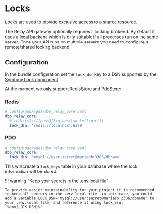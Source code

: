 # Locks

Locks are used to provide exclusive access to a shared resource.

The Relay API gateway optionally requires a locking backend. By default it uses
a local backend which is only suitable if all processes run on the same server.
Once your API runs on multiple servers you need to configure a remote/shared
locking backend.

## Configuration

In the bundle configuration set the `lock_dsn` key to a DSN supported by the
[Symfony Lock component](https://symfony.com/doc/current/components/lock.html)

At the moment we only support RedisStore and PdoStore:

### Redis

```yaml
# config/packages/dbp_relay_core.yaml
dbp_relay_core:
  # redis[s]://[pass@][ip|host|socket[:port]]
  lock_dsn: 'redis://localhost:6379'
```

### PDO

```yaml
# config/packages/dbp_relay_core.yaml
dbp_relay_core:
  lock_dsn: 'mysql://user:secret@mariadb:3306/dbname'
```

This will create a `lock_keys` table in your database where the lock information
will be stored.

!!! warning "Keep your secrets in the .env.local file"

    To provide easier maintainability for your project it is recommended to keep all secrets in the .env.local file. In this case, you could add a variable LOCK_DSN='mysql://user:secret@mariadb:3306/dbname' to your .env.local file, and reference it using lock_dsn: '%env(LOCK_DSN)%'

